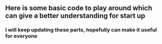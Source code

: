 <h2> Here is some basic code to play around which can give a better understanding for start up</h2>
<h3> I will keep updating these parts, hopefully can make it useful for everyone </h3>
